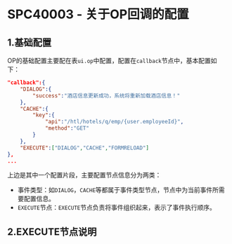 # SPC40003 - 关于OP回调的配置

## 1.基础配置

OP的基础配置主要配在表`ui.op`中配置，配置在`callback`节点中，基本配置如下：

```json
"callback":{
	"DIALOG":{
		"success":"酒店信息更新成功，系统将重新加载酒店信息！"
	},
	"CACHE":{
		"key":{
			"api":"/htl/hotels/q/emp/{user.employeeId}",
			"method":"GET"
		}
	},
	"EXECUTE":["DIALOG","CACHE","FORMRELOAD"]
},
...
```

上边是其中一个配置片段，主要配置节点信息分为两类：

* 事件类型：如`DIALOG`，`CACHE`等都属于事件类型节点，节点中为当前事件所需要配置信息。
* `EXECUTE`节点：`EXECUTE`节点负责将事件组织起来，表示了事件执行顺序。

## 2.EXECUTE节点说明





